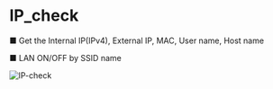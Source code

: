 # IP_check

■ Get the Internal IP(IPv4), External IP, MAC, User name, Host name

■ LAN ON/OFF by SSID name

![IP-check](https://user-images.githubusercontent.com/59375857/95128449-65d5d980-0794-11eb-8076-33cd58a64280.png)
